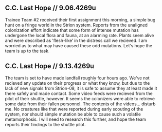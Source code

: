 ## C.C. Last Hope // 9.06.4269u

Trainee Team #2 received their first assignment this morning, a simple bug hunt on a fringe world in the Strion system. Reports from the unaligned colonization effort indicate that some form of intense mutation has undergone the local flora and fauna, at an alarming rate. Plants seem alive and were described as 'flesh-like' in the distress call we recieved. I am worried as to what may have caused these odd mutations. Let's hope the team is up to the task.

## C.C. Last Hope // 9.13.4269u

The team is set to have made landfall roughly four hours ago. We've not recieved any update on their progress or what they know, but due to the lack of new signals from Strion-08, it is safe to assume they at least made it there safely and made contact. Some video feeds were recieved from the pilot of their shuttle, however. It seems the colonizers were able to retrieve some date from their fallen personnel. The contents of the videos... disturb me. No creatures like that were reported during early scouting of the system, nor should simple mutation be able to cause such a volatile metamorphosis. I will need to research this further, and hope the team reports their findings to the shuttle pilot.
